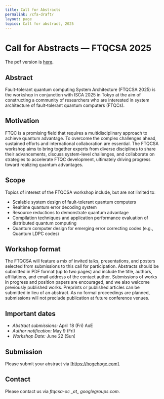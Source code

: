 ```yaml
---
title: Call for Abstracts
permalink: /cfa-draft/
layout: page
topics: Call for abstract, 2025
---
```


# Call for Abstracts &mdash; FTQCSA 2025

The pdf version is [here](/assets/pdf/FTQCSA2025-CFA.pdf).

## Abstract
Fault-tolerant quantum computing System Architecture (FTQCSA 2025) is the workshop in conjunction with ISCA 2025 in Tokyo at the aim of constructing a community of researchers who are interested in system architecture of fault-tolerant quantum computers (FTQCs).

## Motivation
FTQC is a promising field that requires a multidisciplinary approach to achieve quantum advantage. To overcome the complex challenges ahead, sustained efforts and international collaboration are essential. The FTQCSA workshop aims to bring together experts from diverse disciplines to share their advancements, discuss system-level challenges, and collaborate on strategies to accelerate FTQC development, ultimately driving progress toward realizing quantum advantages.

## Scope
Topics of interest of the FTQCSA workshop include, but are not limited to:

- Scalable system design of fault-tolerant quantum computers
- Realtime quantum error decoding system
- Resource reductions to demonstrate quantum advantage
- Compilation techniques and application performance evaluation of distributed quantum computing
- Quantum computer design for emerging error correcting codes (e.g., Quantum LDPC codes)

## Workshop format
The FTQCSA will feature a mix of invited talks, presentations, and posters selected from submissions to this call for participation. Abstracts should be submitted in PDF format (up to two pages) and include the title, authors, affiliations, and email address of the contact author. Submissions of works in progress and position papers are encouraged, and we also welcome previously published works. Preprints or published articles can be submitted in lieu of an abstract. As no formal proceedings are planned, submissions will not preclude publication at future conference venues.

## Important dates

- _Abstract submissions:_ April 18 (Fri) AoE
- _Author notification:_ May 9 (Fri)
- _Workshop Date:_ June 22 (Sun)

## Submission
Please submit your abstract via [https://hogehoge.com].

## Contact
Please contact us via _ftqcsa-oc \_at\_ googlegroups.com_.
